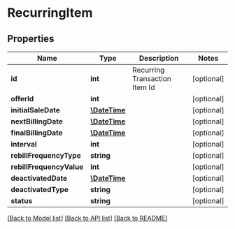# RecurringItem

## Properties
Name | Type | Description | Notes
------------ | ------------- | ------------- | -------------
**id** | **int** | Recurring Transaction Item Id | [optional] 
**offerId** | **int** |  | [optional] 
**initialSaleDate** | [**\DateTime**](Date.md) |  | [optional] 
**nextBillingDate** | [**\DateTime**](Date.md) |  | [optional] 
**finalBillingDate** | [**\DateTime**](Date.md) |  | [optional] 
**interval** | **int** |  | [optional] 
**rebillFrequencyType** | **string** |  | [optional] 
**rebillFrequencyValue** | **int** |  | [optional] 
**deactivatedDate** | [**\DateTime**](Date.md) |  | [optional] 
**deactivatedType** | **string** |  | [optional] 
**status** | **string** |  | [optional] 

[[Back to Model list]](../README.md#documentation-for-models) [[Back to API list]](../README.md#documentation-for-api-endpoints) [[Back to README]](../README.md)


